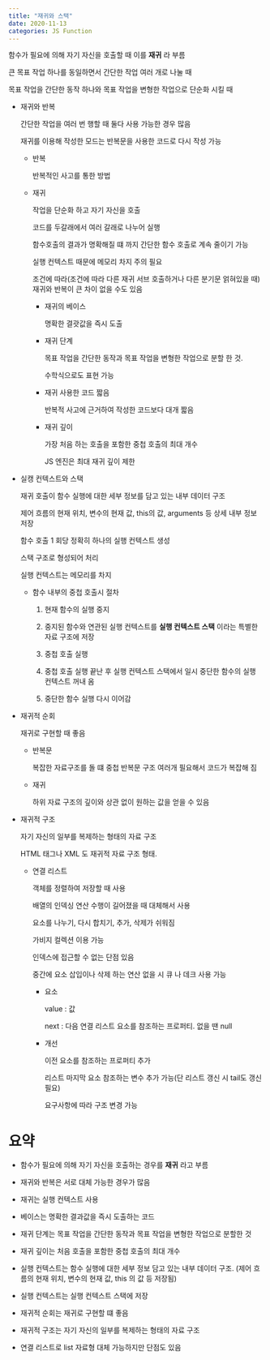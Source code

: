 ```yaml
---
title: "재귀와 스택"
date: 2020-11-13
categories: JS Function
---
```


함수가 필요에 의해 자기 자신을 호출할 때 이를 **재귀** 라 부름

큰 목표 작업 하나를 동일하면서 간단한 작업 여러 개로 나눌 때

목표 작업을 간단한 동작 하나와 목표 작업을 변형한 작업으로 단순화 시킬 때

- 재귀와 반복

  간단한 작업을 여러 번 행할 때 둘다 사용 가능한 경우 많음

  재귀를 이용해 작성한 모드는 반복문을 사용한 코드로 다시 작성 가능

  - 반복

    반복적인 사고를 통한 방법

  - 재귀

    작업을 단순화 하고 자기 자신을 호출

    코드를 두갈래에서 여러 갈래로 나누어 실행

    함수호출의 결과가 명확해질 떄 까지 간단한 함수 호출로 계속 줄이기 가능

    실행 컨텍스트 때문에 메모리 차지 주의 필요

    조건에 따라(조건에 따라 다른 재귀 서브 호출하거나 다른 분기문 얽혀있을 때) 재귀와 반복이 큰 차이 없을 수도 있음

    - 재귀의 베이스

      명확한 결괏값을 즉시 도출

    - 재귀 단계

      목표 작업을 간단한 동작과 목표 작업을 변형한 작업으로 분할 한 것.

      수학식으로도 표현 가능

    - 재귀 사용한 코드 짧음

      반복적 사고에 근거하여 작성한 코드보다 대개 짧음

    - 재귀 깊이

      가장 처음 하는 호출을 포함한 중첩 호출의 최대 개수

      JS 엔진은 최대 재귀 깊이 제한

- 실캥 컨텍스트와 스택

  재귀 호출이 함수 실행에 대한 세부 정보를 담고 있는 내부 데이터 구조

  제어 흐름의 현재 위치, 변수의 현재 값, this의 값, arguments 등 상세 내부 정보 저장

  함수 호출 1 회당 정확히 하나의 실행 컨텍스트 생성

  스택 구조로 형성되어 처리

  실행 컨텍스트는 메모리를 차지

  - 함수 내부의 중첩 호출시 절차

    1. 현재 함수의 실행 중지

    2. 중지된 함수와 연관된 실행 컨텍스트를 **실행 컨텍스트 스택** 이라는 특별한 자료 구조에 저장

    3. 중첩 호출 실행

    4. 중첩 호출 실행 끝난 후 실행 컨텍스트 스택에서 일시 중단한 함수의 실행 컨텍스트 꺼내 옴

    5. 중단한 함수 실행 다시 이어감

- 재귀적 순회

  재귀로 구현할 때 좋음

  - 반복문

    복잡한 자료구조를 돌 떄 중첩 반복문 구조 여러개 필요해서 코드가 복잡해 짐

  - 재귀

    하위 자료 구조의 깊이와 상관 없이 원하는 값을 얻을 수 있음

- 재귀적 구조

  자기 자신의 일부를 복제하는 형태의 자료 구조

  HTML 태그나 XML 도 재귀적 자료 구조 형태.

  - 연결 리스트

    객체를 정렬하여 저장할 때 사용

    배열의 인덱싱 연산 수행이 길어졌을 때 대체해서 사용

    요소를 나누기, 다시 합치기, 추가, 삭제가 쉬워짐

    가비지 컬렉션 이용 가능

    인덱스에 접근할 수 없는 단점 있음

    중간에 요소 삽입이나 삭제 하는 연산 없을 시 큐 나 데크 사용 가능

    - 요소

      value : 값

      next : 다음 연결 리스트 요소를 참조하는 프로퍼티. 없을 땐 null

    - 개선

      이전 요소를 참조하는 프로퍼티 추가

      리스트 마지막 요소 참조하는 변수 추가 가능(단 리스트 갱신 시 tail도 갱신 필요)

      요구사항에 따라 구조 변경 가능

# 요약

- 함수가 필요에 의해 자기 자신을 호출하는 경우를 **재귀** 라고 부름

- 재귀와 반복은 서로 대체 가능한 경우가 많음

- 재귀는 실행 컨텍스트 사용

- 베이스는 명확한 결과값을 즉시 도출하는 코드

- 재귀 단계는 목표 작업을 간단한 동작과 목표 작업을 변형한 작업으로 분할한 것

- 재귀 깊이는 처음 호출을 포함한 중첩 호출의 최대 개수

- 실행 컨텍스트는 함수 실행에 대한 세부 정보 담고 있는 내부 데이터 구조. (제어 흐름의 현재 위치, 변수의 현재 값, this 의 값 등 저장됨)

- 실행 컨텍스트는 실행 컨텍스트 스택에 저장

- 재귀적 순회는 재귀로 구현할 떄 좋음

- 재귀적 구조는 자기 자신의 일부를 복제하는 형태의 자료 구조

- 연결 리스트로 list 자료형 대체 가능하지만 단점도 있음
